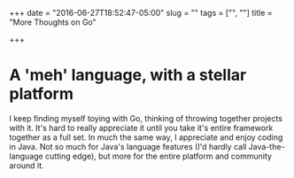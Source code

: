 +++
date = "2016-06-27T18:52:47-05:00"
slug = ""
tags = ["", ""]
title = "More Thoughts on Go"

+++

# A 'meh' language, with a stellar platform

I keep finding myself toying with Go, thinking of throwing together projects
with it.  It's hard to really appreciate it until you take it's entire framework
together as a full set.  In much the same way, I appreciate and enjoy coding in
Java.  Not so much for Java's language features (I'd hardly call
Java-the-language cutting edge), but more for the entire platform and community
around it.
